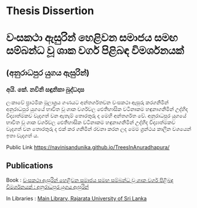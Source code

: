 # Thesis Dissertion

# වංසකථා ඇසුරින් හෙළිවන සමාජය සමඟ සම්බන්ධ වූ ශාක වර්ග පිළිබඳ විමර්ශනයක්
## (අනුරාධපුර යුගය ඇසුරින්)
### අයි. කේ. නවිනි සඳුනිකා බුද්ධදාස 

ලංකාවේ ප්‍රාථමික මූලාශ්‍රය ගණයට අන්තර්ගතවන වංසකථා ඇසුරු කරගනිමින් අනුරාධපුර යුගයේ භාවිත වූ ශාක වර්ගවල ඓතිහාසික වටිනාකම හඳුනාගනිමින් උද්හිද විද්‍යාත්මකව වැදගත් වන ඇතැම් තොරතුරු ද මෙහි අන්තර්ගත වේ. අනුරාධපුර යුගයේ භාවිත වූ ශාක වර්ගවල ඓතිහාසික වටිනාකම හඳුනාගනිමින් උද්හිද විද්‍යාත්මකව වැදගත් වන තොරතුරු ද එක් කර ගනිමින් රචනා කරන ලද මෙම ග්‍රන්ථය කාලීන වශයෙන් ඉතා වැදගත් ය.

Public Link
https://navinisandunika.github.io/TreesInAnuradhapura/

## Publications

Book : [වංසකථා ඇසුරින් හෙළිවන සමාජය සමඟ සම්බන්ධ වූ ශාක වර්ග පිළිබඳ විමර්ශනයක් : අනුරාධපුර යුගය ඇසුරින්](http://www.godage.com/book-details/history-civilization/8919-wansakatha-asurin-heliwana-samaajaya-samaga-sambandha-wu-shaka-warga-pilibanda-wimarshanayak-anurad.html)

In Libraries : [Main Library, Rajarata University of Sri Lanka](http://opac.rjt.ac.lk/cgi-bin/koha/opac-detail.pl?biblionumber=51277)

